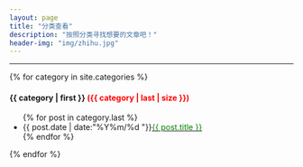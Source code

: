 ```yaml
---
layout: page
title: "分类查看"
description: "按照分类寻找想要的文章吧！"
header-img: "img/zhihu.jpg"
---
```


<div>
<hr>
{% for category in site.categories %}
<h4>{{ category | first }}  <font color="red">({{ category | last | size }})</font></h4> 
<ul class="arc-list">
{% for post in category.last %} 
<li>{{ post.date | date:"%Y%m/%d     "}}<a href="{{ post.url }}"><font color="green">{{ post.title }}</font></a></li>
{% endfor %}
</ul> 
{% endfor %}
</div>






